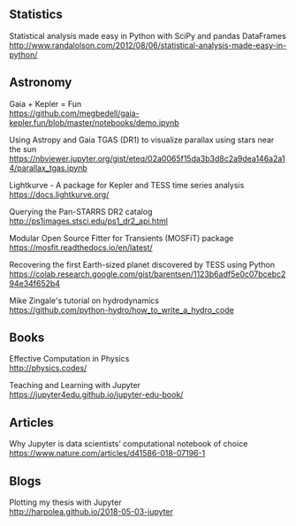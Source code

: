 
## Statistics

Statistical analysis made easy in Python with SciPy and pandas DataFrames
<br>
http://www.randalolson.com/2012/08/06/statistical-analysis-made-easy-in-python/


## Astronomy

Gaia + Kepler = Fun
<br>
https://github.com/megbedell/gaia-kepler.fun/blob/master/notebooks/demo.ipynb

Using Astropy and Gaia TGAS (DR1) to visualize parallax using stars near the sun
<br>
https://nbviewer.jupyter.org/gist/eteq/02a0065f15da3b3d8c2a9dea146a2a14/parallax_tgas.ipynb

Lightkurve - A package for Kepler and TESS time series analysis
<br>
https://docs.lightkurve.org/

Querying the Pan-STARRS DR2 catalog
<br>
http://ps1images.stsci.edu/ps1_dr2_api.html

Modular Open Source Fitter for Transients (MOSFiT) package
<br>
https://mosfit.readthedocs.io/en/latest/

Recovering the first Earth-sized planet discovered by TESS using Python
<br>
https://colab.research.google.com/gist/barentsen/1123b6adf5e0c07bcebc294e34f652b4

Mike Zingale's tutorial on hydrodynamics
<br>
https://github.com/python-hydro/how_to_write_a_hydro_code


## Books
Effective Computation in Physics
<br>
http://physics.codes/

Teaching and Learning with Jupyter
<br>
https://jupyter4edu.github.io/jupyter-edu-book/

## Articles
Why Jupyter is data scientists’ computational notebook of choice
<br>
https://www.nature.com/articles/d41586-018-07196-1

## Blogs
Plotting my thesis with Jupyter
<br>
http://harpolea.github.io/2018-05-03-jupyter


